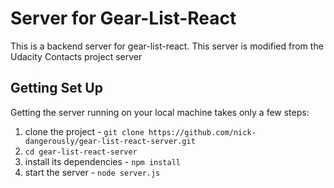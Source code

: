 # Server for Gear-List-React 

This is a backend server for gear-list-react. This server is modified from the Udacity Contacts project server

## Getting Set Up

Getting the server running on your local machine takes only a few steps:

1. clone the project - `git clone https://github.com/nick-dangerously/gear-list-react-server.git`
2. `cd gear-list-react-server`
3. install its dependencies - `npm install`
4. start the server - `node server.js`
